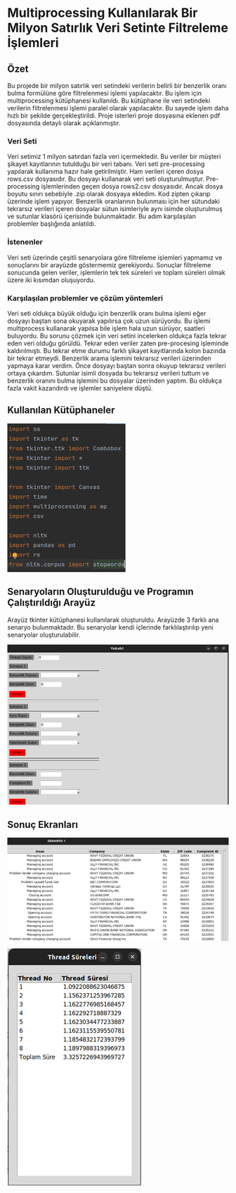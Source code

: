 # Multiprocessing Kullanılarak Bir Milyon Satırlık Veri Setinte Filtreleme İşlemleri

## Özet

Bu projede bir milyon satırlık veri setindeki verilerin belirli bir benzerlik oranı bulma formülüne göre filtrelenmesi
işlemi yapılacaktır.
Bu işlem için multiprocessing kütüphanesi kullanıldı.
Bu kütüphane ile veri setindeki verilerin filtrelenmesi işlemi paralel olarak yapılacaktır.
Bu sayede işlem daha hızlı bir şekilde gerçekleştirildi.
Proje isterleri proje dosyasına eklenen pdf dosyasında detaylı olarak açıklanmıştır.

### Veri Seti

Veri setimiz 1 milyon satırdan fazla veri içermektedir.
Bu veriler bir müşteri şikayet kayıtlarının tutulduğu bir veri tabanı.
Veri seti pre-processing yapılarak kullanıma hazır hale getirilmiştir.
Ham verileri içeren dosya rows.csv dosyasıdır.
Bu dosyayı kullanarak veri seti oluşturulmuştur.
Pre-processing işlemlerinden geçen dosya rows2.csv dosyasıdır.
Ancak dosya boyutu sınırı sebebiyle .zip olarak dosyaya ekledim. Kod zipten çıkarıp üzerinde işlem yapıyor.
Benzerlik oranlarının bulunması için her sütundaki tekrarsız verileri içeren dosyalar sütun isimleriyle
aynı isimde oluşturulmuş ve sutunlar klasörü içerisinde bulunmaktadır. Bu adım karşılaşılan problemler başlığında
anlatıldı.

### İstenenler

Veri seti üzerinde çeşitli senaryolara göre filtreleme işlemleri yapmamız ve sonuçlarını bir arayüzde göstermemiz
gerekiyordu.
Sonuçlar filtreleme sonucunda gelen veriler, işlemlerin tek tek süreleri ve toplam süreleri olmak üzere iki kısımdan
oluşuyordu.

### Karşılaşılan problemler ve çözüm yöntemleri

Veri seti oldukça büyük olduğu için benzerlik oranı bulma işlemi eğer dosyayı baştan sona okuyarak yapılırsa çok uzun
sürüyordu.
Bu işlemi multiprocess kullanarak yapılsa bile işlem hala uzun sürüyor, saatleri buluyordu. Bu sorunu çözmek için veri
setini incelerken
oldukça fazla tekrar eden veri olduğu görüldü.
Tekrar eden veriler zaten pre-procesing işleminde kaldırılmıştı. Bu tekrar etme durumu farklı şikayet kayıtlarında kolon
bazında bir tekrar etmeydi.
Benzerlik arama işlemini tekrarsız verileri üzerinden yapmaya karar verdim.
Önce dosyayı baştan sonra okuyup tekrarsız verileri ortaya çıkardım.
Sutunlar isimli dosyada bu tekrarsız verileri tuttum ve benzerlik oranını bulma işlemini bu dosyalar üzerinden yaptım.
Bu oldukça fazla vakit kazandırdı ve işlemler saniyelere düştü.

## Kullanılan Kütüphaneler

![img.png](images/img_4.png)

## Senaryoların Oluşturulduğu ve Programın Çalıştırıldığı Arayüz

Arayüz tkinter kütüphanesi kullanılarak oluşturuldu. Arayüzde 3 farklı ana senaryo bulunmaktadır.
Bu senaryolar kendi içlerinde farklılaştırılıp yeni senaryolar oluşturulabilir.

![img_1.png](images%2Fimg_1.png)

## Sonuç Ekranları

![img_2.png](images%2Fimg_2.png)

![img_3.png](images%2Fimg_3.png)
